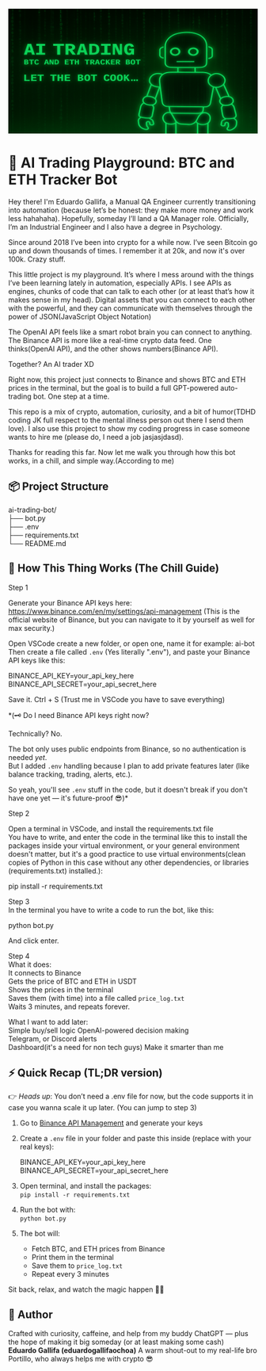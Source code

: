 ![AI Trading Banner](images/ai-banner-resized.png)

# 🧠 AI Trading Playground: BTC and ETH Tracker Bot

Hey there! I'm Eduardo Gallifa, a Manual QA Engineer currently transitioning into automation (because let’s be honest: they make more money and work less hahahaha). Hopefully, someday I’ll land a QA Manager role. Officially, I’m an Industrial Engineer and I also have a degree in Psychology.

Since around 2018 I’ve been into crypto for a while now. I’ve seen Bitcoin go up and down thousands of times. I remember it at 20k, and now it's over 100k. Crazy stuff.

This little project is my playground. It’s where I mess around with the things I’ve been learning lately in automation, especially APIs. I see APIs as engines, chunks of code that can talk to each other (or at least that’s how it makes sense in my head). Digital assets that you can connect to each other with the powerful, and they can communicate with themselves through the power of JSON(JavaScript Object Notation)

The OpenAI API feels like a smart robot brain you can connect to anything. The Binance API is more like a real-time crypto data feed. One thinks(OpenAI API), and the other shows numbers(Binance API).

Together? An AI trader XD

Right now, this project just connects to Binance and shows BTC and ETH prices in the terminal, but the goal is to build a full GPT-powered auto-trading bot. One step at a time.

This repo is a mix of crypto, automation, curiosity, and a bit of humor(TDHD coding JK full respect to the mental illness person out there I send them love). I also use this project to show my coding progress in case someone wants to hire me (please do, I need a job jasjasjdasd).

Thanks for reading this far. Now let me walk you through how this bot works, in a chill, and simple way.(According to me)

## 📦 Project Structure

ai-trading-bot/  
├── bot.py  
├── .env  
├── requirements.txt  
└── README.md

## 🤖 How This Thing Works (The Chill Guide)

Step 1

Generate your Binance API keys here:  
https://www.binance.com/en/my/settings/api-management
(This is the official website of Binance, but you can navigate to it by yourself as well for max security.)

Open VSCode create a new folder, or open one, name it for example: ai-bot
Then create a file called `.env` (Yes literally ".env"), and paste your Binance API keys like this:

BINANCE_API_KEY=your_api_key_here  
BINANCE_API_SECRET=your_api_secret_here

Save it. Ctrl + S (Trust me in VSCode you have to save everything)

*(🗝️ Do I need Binance API keys right now?

Technically? No.

The bot only uses public endpoints from Binance, so no authentication is needed *yet*.  
But I added `.env` handling because I plan to add private features later (like balance tracking, trading, alerts, etc.).

So yeah, you'll see `.env` stuff in the code, but it doesn't break if you don't have one yet — it's future-proof 😎)*

Step 2

Open a terminal in VSCode, and install the requirements.txt file  
You have to write, and enter the code in the terminal like this to install the packages inside your virtual environment, or your general environment doesn't matter, but it's a good practice to use virtual environments(clean copies of Python in this case without any other dependencies, or libraries (requirements.txt) installed.):

pip install -r requirements.txt

Step 3  
In the terminal you have to write a code to run the bot, like this:

python bot.py

And click enter.

Step 4  
What it does:  
It connects to Binance  
Gets the price of BTC and ETH in USDT  
Shows the prices in the terminal  
Saves them (with time) into a file called `price_log.txt`  
Waits 3 minutes, and repeats forever.



What I want to add later:  
Simple buy/sell logic 
OpenAI-powered decision making  
Telegram, or Discord alerts  
Dashboard(it's a need for non tech guys) 
Make it smarter than me



## ⚡️ Quick Recap (TL;DR version)
👉 *Heads up*: You don’t need a .env file for now, but the code supports it in case you wanna scale it up later.
(You can jump to step 3)
1. Go to [Binance API Management](https://www.binance.com/en/my/settings/api-management) and generate your keys  
2. Create a `.env` file in your folder and paste this inside (replace with your real keys):  

    BINANCE_API_KEY=your_api_key_here
    BINANCE_API_SECRET=your_api_secret_here

3. Open terminal, and install the packages:  
   `pip install -r requirements.txt`  
4. Run the bot with:  
   `python bot.py`  
5. The bot will:  
   - Fetch BTC, and ETH prices from Binance  
   - Print them in the terminal  
   - Save them to `price_log.txt`  
   - Repeat every 3 minutes

Sit back, relax, and watch the magic happen 🧙‍♂️



## 🧠 Author

Crafted with curiosity, caffeine, and help from my buddy ChatGPT — plus the hope of making it big someday (or at least making some cash)  
**Eduardo Gallifa (eduardogallifaochoa)**
A warm shout-out to my real-life bro Portillo, who always helps me with crypto 😎
